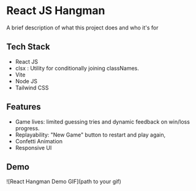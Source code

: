 # React JS Hangman

A brief description of what this project does and who it's for


## Tech Stack

- React JS
- clsx : Utility for conditionally joining classNames.
- Vite
- Node JS
- Tailwind CSS


## Features

- Game lives: limited guessing tries and dynamic feedback on win/loss progress.
- Replayability: "New Game" button to restart and play again,
- Confetti Animation
- Responsive UI


## Demo

![React Hangman Demo GIF](path to your gif)
